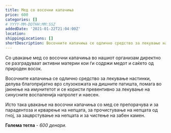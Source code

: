 ```yaml
---
title: Мед со восочни капачиња
price: 600
categories: []
# YYYY-MM-DDTHH:MM:SSZ
addedDate: '2021-01-22T21:04:00Z'
location:
shippingLocations: []
shortDescription: Восочните капачиња се одлично средство за лекување настинки како и јакнење на имунитетот.
---
```


Со џвакање мед со восочни капачиња во нашиот организам директно се разградуваат активни материи кои ѓи содржи медот и саќето од природен восок.

Восочните капачиња се одлично средство за лекување настинки, делува благопријатно врз слузокожата на дишните патишта, помага во јакнење на имунитетот  и се користи превентивно за лекување на синусните воспаленија напролет и наесен.

Исто така џвакање на восочни капачиња со мед се препорачува и за парадентоза и крварење на непцата, за прочистување  на непцата од гној, за зацврстување на непцата и за чистење на забен камен.

**Голема тегла** - *600 денари.*